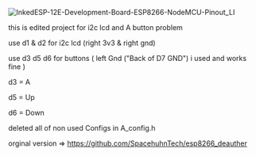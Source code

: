 ![InkedESP-12E-Development-Board-ESP8266-NodeMCU-Pinout_LI](https://user-images.githubusercontent.com/69695347/125140187-2f642b00-e127-11eb-8518-19cdade6cac4.jpg)


this is edited project for i2c lcd and A button problem

use d1 & d2 for i2c lcd (right 3v3 & right gnd)

use d3 d5 d6 for buttons ( left Gnd ("Back of D7 GND") i used and works fine )

d3 = A 

d5 = Up 

d6 = Down 

deleted all of non used Configs in A_config.h 


orginal version => https://github.com/SpacehuhnTech/esp8266_deauther



